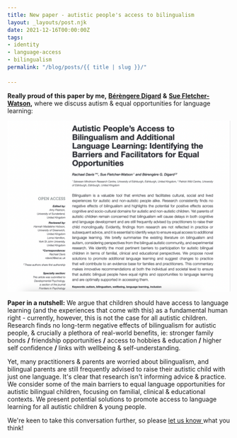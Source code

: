 ```yaml
---
title: New paper - autistic people's access to bilingualism
layout: _layouts/post.njk
date: 2021-12-16T00:00:00Z
tags:
- identity
- language-access
- bilingualism
permalink: "/blog/posts/{{ title | slug }}/"

---
```

**Really proud of this paper by me,** [**Bérèngere Digard**](https://twitter.com/BerengereDigard) **&** [**Sue Fletcher-Watson**](https://twitter.com/SueReviews)**,** where we discuss autism & equal opportunities for language learning:

![](/assets/img/screenshot-2022-04-07-at-12-21-49.png)

**Paper in a nutshell:** We argue that children should have access to language learning (and the experiences that come with this) as a fundamental human right - currently, however, this is not the case for all autistic children. Research finds no long-term negative effects of bilingualism for autistic people, & crucially a plethora of real-world benefits, ie: stronger family bonds **/** friendship opportunities **/** access to hobbies & education **/** higher self confidence **/** links with wellbeing & self-understanding.

Yet, many practitioners & parents are worried about bilingualism, and bilingual parents are still frequently advised to raise their autistic child with just one language. It's clear that research isn't informing advice & practice. We consider some of the main barriers to equal language opportunities for autistic bilingual children, focusing on familial, clinical & educational contexts. We present potential solutions to promote access to language learning for all autistic children & young people. 

We're keen to take this conversation further, so please [let us know ](mailto:rdavis@qmu.ac.uk)what you think!